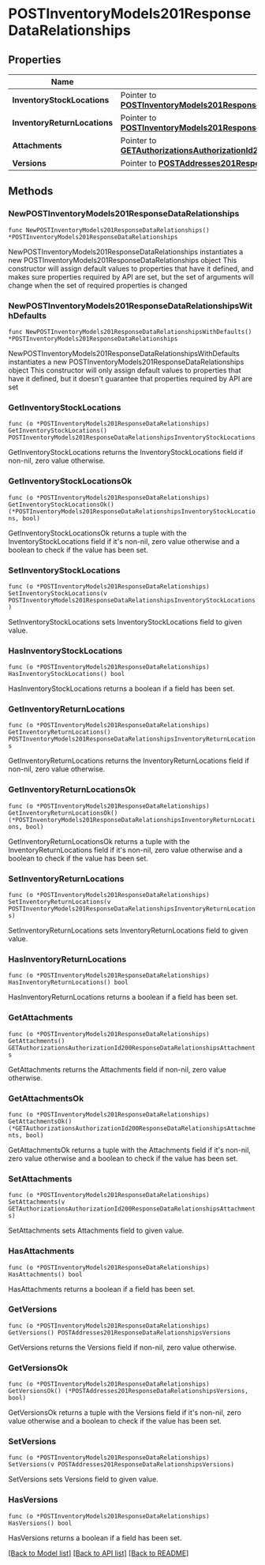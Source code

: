 # POSTInventoryModels201ResponseDataRelationships

## Properties

Name | Type | Description | Notes
------------ | ------------- | ------------- | -------------
**InventoryStockLocations** | Pointer to [**POSTInventoryModels201ResponseDataRelationshipsInventoryStockLocations**](POSTInventoryModels201ResponseDataRelationshipsInventoryStockLocations.md) |  | [optional] 
**InventoryReturnLocations** | Pointer to [**POSTInventoryModels201ResponseDataRelationshipsInventoryReturnLocations**](POSTInventoryModels201ResponseDataRelationshipsInventoryReturnLocations.md) |  | [optional] 
**Attachments** | Pointer to [**GETAuthorizationsAuthorizationId200ResponseDataRelationshipsAttachments**](GETAuthorizationsAuthorizationId200ResponseDataRelationshipsAttachments.md) |  | [optional] 
**Versions** | Pointer to [**POSTAddresses201ResponseDataRelationshipsVersions**](POSTAddresses201ResponseDataRelationshipsVersions.md) |  | [optional] 

## Methods

### NewPOSTInventoryModels201ResponseDataRelationships

`func NewPOSTInventoryModels201ResponseDataRelationships() *POSTInventoryModels201ResponseDataRelationships`

NewPOSTInventoryModels201ResponseDataRelationships instantiates a new POSTInventoryModels201ResponseDataRelationships object
This constructor will assign default values to properties that have it defined,
and makes sure properties required by API are set, but the set of arguments
will change when the set of required properties is changed

### NewPOSTInventoryModels201ResponseDataRelationshipsWithDefaults

`func NewPOSTInventoryModels201ResponseDataRelationshipsWithDefaults() *POSTInventoryModels201ResponseDataRelationships`

NewPOSTInventoryModels201ResponseDataRelationshipsWithDefaults instantiates a new POSTInventoryModels201ResponseDataRelationships object
This constructor will only assign default values to properties that have it defined,
but it doesn't guarantee that properties required by API are set

### GetInventoryStockLocations

`func (o *POSTInventoryModels201ResponseDataRelationships) GetInventoryStockLocations() POSTInventoryModels201ResponseDataRelationshipsInventoryStockLocations`

GetInventoryStockLocations returns the InventoryStockLocations field if non-nil, zero value otherwise.

### GetInventoryStockLocationsOk

`func (o *POSTInventoryModels201ResponseDataRelationships) GetInventoryStockLocationsOk() (*POSTInventoryModels201ResponseDataRelationshipsInventoryStockLocations, bool)`

GetInventoryStockLocationsOk returns a tuple with the InventoryStockLocations field if it's non-nil, zero value otherwise
and a boolean to check if the value has been set.

### SetInventoryStockLocations

`func (o *POSTInventoryModels201ResponseDataRelationships) SetInventoryStockLocations(v POSTInventoryModels201ResponseDataRelationshipsInventoryStockLocations)`

SetInventoryStockLocations sets InventoryStockLocations field to given value.

### HasInventoryStockLocations

`func (o *POSTInventoryModels201ResponseDataRelationships) HasInventoryStockLocations() bool`

HasInventoryStockLocations returns a boolean if a field has been set.

### GetInventoryReturnLocations

`func (o *POSTInventoryModels201ResponseDataRelationships) GetInventoryReturnLocations() POSTInventoryModels201ResponseDataRelationshipsInventoryReturnLocations`

GetInventoryReturnLocations returns the InventoryReturnLocations field if non-nil, zero value otherwise.

### GetInventoryReturnLocationsOk

`func (o *POSTInventoryModels201ResponseDataRelationships) GetInventoryReturnLocationsOk() (*POSTInventoryModels201ResponseDataRelationshipsInventoryReturnLocations, bool)`

GetInventoryReturnLocationsOk returns a tuple with the InventoryReturnLocations field if it's non-nil, zero value otherwise
and a boolean to check if the value has been set.

### SetInventoryReturnLocations

`func (o *POSTInventoryModels201ResponseDataRelationships) SetInventoryReturnLocations(v POSTInventoryModels201ResponseDataRelationshipsInventoryReturnLocations)`

SetInventoryReturnLocations sets InventoryReturnLocations field to given value.

### HasInventoryReturnLocations

`func (o *POSTInventoryModels201ResponseDataRelationships) HasInventoryReturnLocations() bool`

HasInventoryReturnLocations returns a boolean if a field has been set.

### GetAttachments

`func (o *POSTInventoryModels201ResponseDataRelationships) GetAttachments() GETAuthorizationsAuthorizationId200ResponseDataRelationshipsAttachments`

GetAttachments returns the Attachments field if non-nil, zero value otherwise.

### GetAttachmentsOk

`func (o *POSTInventoryModels201ResponseDataRelationships) GetAttachmentsOk() (*GETAuthorizationsAuthorizationId200ResponseDataRelationshipsAttachments, bool)`

GetAttachmentsOk returns a tuple with the Attachments field if it's non-nil, zero value otherwise
and a boolean to check if the value has been set.

### SetAttachments

`func (o *POSTInventoryModels201ResponseDataRelationships) SetAttachments(v GETAuthorizationsAuthorizationId200ResponseDataRelationshipsAttachments)`

SetAttachments sets Attachments field to given value.

### HasAttachments

`func (o *POSTInventoryModels201ResponseDataRelationships) HasAttachments() bool`

HasAttachments returns a boolean if a field has been set.

### GetVersions

`func (o *POSTInventoryModels201ResponseDataRelationships) GetVersions() POSTAddresses201ResponseDataRelationshipsVersions`

GetVersions returns the Versions field if non-nil, zero value otherwise.

### GetVersionsOk

`func (o *POSTInventoryModels201ResponseDataRelationships) GetVersionsOk() (*POSTAddresses201ResponseDataRelationshipsVersions, bool)`

GetVersionsOk returns a tuple with the Versions field if it's non-nil, zero value otherwise
and a boolean to check if the value has been set.

### SetVersions

`func (o *POSTInventoryModels201ResponseDataRelationships) SetVersions(v POSTAddresses201ResponseDataRelationshipsVersions)`

SetVersions sets Versions field to given value.

### HasVersions

`func (o *POSTInventoryModels201ResponseDataRelationships) HasVersions() bool`

HasVersions returns a boolean if a field has been set.


[[Back to Model list]](../README.md#documentation-for-models) [[Back to API list]](../README.md#documentation-for-api-endpoints) [[Back to README]](../README.md)


